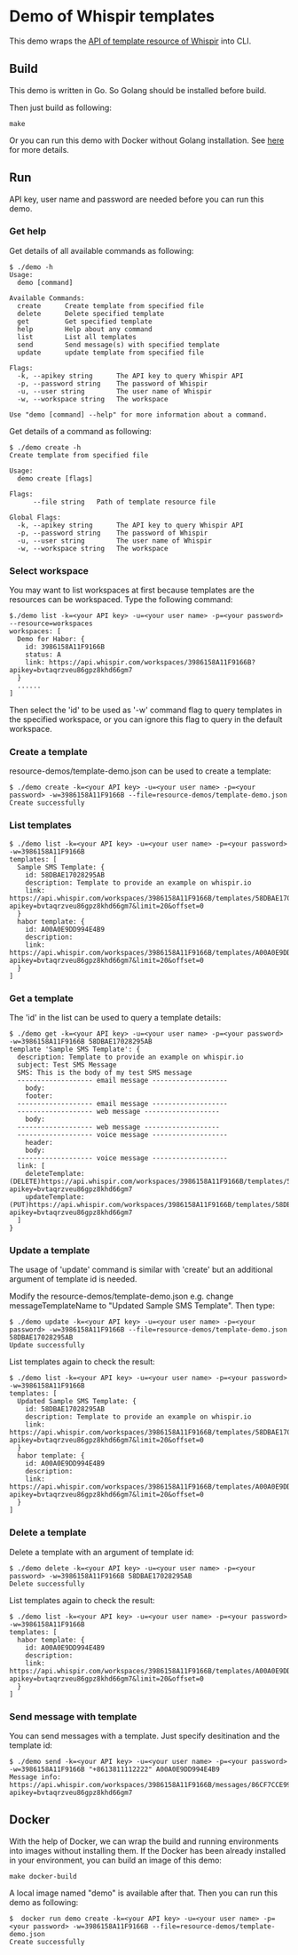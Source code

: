 # Demo of Whispir templates

This demo wraps the [API of template resource of Whispir](https://whispir.github.io/api/?go#whispir-platform-api) into CLI.

## Build

This demo is written in Go. So Golang should be installed before build.

Then just build as following:

```
make
```

Or you can run this demo with Docker without Golang installation. See [here](#docker) for more details.

## Run

API key, user name and password are needed before you can run this demo. 

### Get help

Get details of all available commands as following:

```
$ ./demo -h
Usage:
  demo [command]

Available Commands:
  create      Create template from specified file
  delete      Delete specified template
  get         Get specified template
  help        Help about any command
  list        List all templates
  send        Send message(s) with specified template
  update      update template from specified file

Flags:
  -k, --apikey string      The API key to query Whispir API
  -p, --password string    The password of Whispir
  -u, --user string        The user name of Whispir
  -w, --workspace string   The workspace

Use "demo [command] --help" for more information about a command.
```

Get details of a command as following:

```
$ ./demo create -h
Create template from specified file

Usage:
  demo create [flags]

Flags:
      --file string   Path of template resource file

Global Flags:
  -k, --apikey string      The API key to query Whispir API
  -p, --password string    The password of Whispir
  -u, --user string        The user name of Whispir
  -w, --workspace string   The workspace
```

### Select workspace

You may want to list workspaces at first because templates are the resources can be workspaced. Type the following command:

```
$./demo list -k=<your API key> -u=<your user name> -p=<your password> --resource=workspaces
workspaces: [
  Demo for Habor: {
    id: 3986158A11F9166B
    status: A
    link: https://api.whispir.com/workspaces/3986158A11F9166B?apikey=bvtaqrzveu86gpz8khd66gm7
  }
  ......
]

```

Then select the 'id' to be used as '-w' command flag to query templates in the specified workspace, or you can ignore this
flag to query in the default workspace.

### Create a template

resource-demos/template-demo.json can be used to create a template:

```
$ ./demo create -k=<your API key> -u=<your user name> -p=<your password> -w=3986158A11F9166B --file=resource-demos/template-demo.json
Create successfully
```

### List templates

```
$ ./demo list -k=<your API key> -u=<your user name> -p=<your password> -w=3986158A11F9166B
templates: [
  Sample SMS Template: {
    id: 58DBAE17028295AB
    description: Template to provide an example on whispir.io
    link: https://api.whispir.com/workspaces/3986158A11F9166B/templates/58DBAE17028295AB?apikey=bvtaqrzveu86gpz8khd66gm7&limit=20&offset=0
  }
  habor template: {
    id: A00A0E9DD994E4B9
    description:
    link: https://api.whispir.com/workspaces/3986158A11F9166B/templates/A00A0E9DD994E4B9?apikey=bvtaqrzveu86gpz8khd66gm7&limit=20&offset=0
  }
]
```

### Get a template

The 'id' in the list can be used to query a template details:

```
$ ./demo get -k=<your API key> -u=<your user name> -p=<your password> -w=3986158A11F9166B 58DBAE17028295AB
template 'Sample SMS Template': {
  description: Template to provide an example on whispir.io
  subject: Test SMS Message
  SMS: This is the body of my test SMS message
  ------------------- email message -------------------
    body:
    footer:
  ------------------- email message -------------------
  ------------------- web message -------------------
    body:
  ------------------- web message -------------------
  ------------------- voice message -------------------
    header:
    body:
  ------------------- voice message -------------------
  link: [
    deleteTemplate: (DELETE)https://api.whispir.com/workspaces/3986158A11F9166B/templates/58DBAE17028295AB?apikey=bvtaqrzveu86gpz8khd66gm7
    updateTemplate: (PUT)https://api.whispir.com/workspaces/3986158A11F9166B/templates/58DBAE17028295AB?apikey=bvtaqrzveu86gpz8khd66gm7
  ]
}
```

### Update a template

The usage of 'update' command is similar with 'create' but an additional argument of template id is needed.

Modify the resource-demos/template-demo.json e.g. change messageTemplateName to "Updated Sample SMS Template". Then type:

```
$ ./demo update -k=<your API key> -u=<your user name> -p=<your password> -w=3986158A11F9166B --file=resource-demos/template-demo.json 58DBAE17028295AB
Update successfully

```

List templates again to check the result:

```
$ ./demo list -k=<your API key> -u=<your user name> -p=<your password> -w=3986158A11F9166B
templates: [
  Updated Sample SMS Template: {
    id: 58DBAE17028295AB
    description: Template to provide an example on whispir.io
    link: https://api.whispir.com/workspaces/3986158A11F9166B/templates/58DBAE17028295AB?apikey=bvtaqrzveu86gpz8khd66gm7&limit=20&offset=0
  }
  habor template: {
    id: A00A0E9DD994E4B9
    description:
    link: https://api.whispir.com/workspaces/3986158A11F9166B/templates/A00A0E9DD994E4B9?apikey=bvtaqrzveu86gpz8khd66gm7&limit=20&offset=0
  }
]
```

### Delete a template

Delete a template with an argument of template id:

```
$ ./demo delete -k=<your API key> -u=<your user name> -p=<your password> -w=3986158A11F9166B 58DBAE17028295AB
Delete successfully

```

List templates again to check the result:

```
$ ./demo list -k=<your API key> -u=<your user name> -p=<your password> -w=3986158A11F9166B
templates: [
  habor template: {
    id: A00A0E9DD994E4B9
    description: 
    link: https://api.whispir.com/workspaces/3986158A11F9166B/templates/A00A0E9DD994E4B9?apikey=bvtaqrzveu86gpz8khd66gm7&limit=20&offset=0
  }
]
```

### Send message with template

You can send messages with a template. Just specify desitination and the template id:

```
$ ./demo send -k=<your API key> -u=<your user name> -p=<your password> -w=3986158A11F9166B "+8613811112222" A00A0E9DD994E4B9
Message info: https://api.whispir.com/workspaces/3986158A11F9166B/messages/86CF7CCE99C5D1086E4B9A8EAA95685D?apikey=bvtaqrzveu86gpz8khd66gm7
```

## Docker

With the help of Docker, we can wrap the build and running environments into images without installing them. 
If the Docker has been already installed in your environment, you can build an image of this demo:

```
make docker-build
```

A local image named "demo" is available after that. Then you can run this demo as following:

```
$  docker run demo create -k=<your API key> -u=<your user name> -p=<your password> -w=3986158A11F9166B --file=resource-demos/template-demo.json
Create successfully
```
